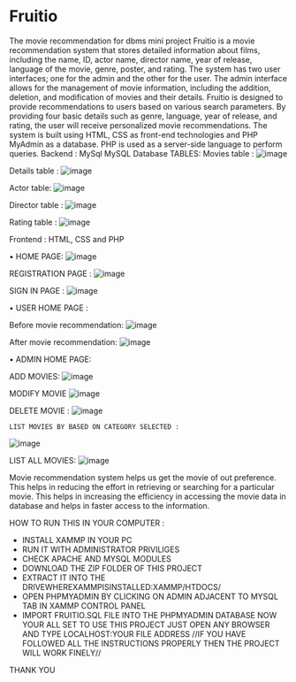 # Fruitio
The movie recommendation for dbms mini project
Fruitio is a movie recommendation system that stores detailed information about films, 
including the name, ID, actor name, director name, year of release, language of the movie, genre, 
poster, and rating. The system has two user interfaces; one for the admin and the other for the 
user. The admin interface allows for the management of movie information, including the 
addition, deletion, and modification of movies and their details. Fruitio is designed to provide 
recommendations to users based on various search parameters. By providing four basic details 
such as genre, language, year of release, and rating, the user will receive personalized movie 
recommendations. The system is built using HTML, CSS as front-end technologies and PHP 
MyAdmin as a database. PHP is used as a server-side language to perform queries.
   Backend : MySql 
   MySQL Database TABLES:
  Movies table : 
![image](https://user-images.githubusercontent.com/93395497/216546015-90b64bd6-7106-460f-b4e8-1fc478add445.png)

  Details table :
![image](https://user-images.githubusercontent.com/93395497/216546188-277fc46a-9f71-4bef-8de8-4051f3656f7e.png)

  Actor table:
![image](https://user-images.githubusercontent.com/93395497/216546250-f629628e-da2d-4761-a4f0-c8fd6a1a803e.png)

  Director table :
![image](https://user-images.githubusercontent.com/93395497/216546302-5ed346b5-144e-4be5-8f01-58918f7ff851.png)

  Rating table :
![image](https://user-images.githubusercontent.com/93395497/216546378-713b0de9-cb12-4c95-bd45-3b9dc69b35f0.png)

  Frontend : HTML, CSS and PHP

•	HOME PAGE: 
![image](https://user-images.githubusercontent.com/93395497/216546660-b3fb34d7-48e8-4ebe-9725-7348fb089d15.png)

REGISTRATION PAGE :
![image](https://user-images.githubusercontent.com/93395497/216546739-a3d107cd-efff-4da8-8c00-43ee50b3157a.png)

SIGN IN PAGE :
![image](https://user-images.githubusercontent.com/93395497/216546797-ff655028-16ca-47d1-a7b5-0c69a8ebdb27.png)

•	USER HOME PAGE :

  Before movie recommendation:
![image](https://user-images.githubusercontent.com/93395497/216546895-458d9fad-0289-480f-ba20-404614c4c7bc.png)

  After movie recommendation:
  ![image](https://user-images.githubusercontent.com/93395497/216547031-e1662487-9bce-4bce-a75b-83e6db2b0b7a.png)
  
•	ADMIN HOME PAGE:

  ADD MOVIES:
  ![image](https://user-images.githubusercontent.com/93395497/216547145-ca48da8d-c765-4731-bc77-168b101393bf.png)
  
  MODIFY MOVIE
![image](https://user-images.githubusercontent.com/93395497/216547178-9377ea0d-3753-4a8c-959a-0683fb6aa394.png)

 DELETE MOVIE : 
 ![image](https://user-images.githubusercontent.com/93395497/216547306-61764740-dc6d-4f3a-9a50-a23329fba4bd.png)
 
	LIST MOVIES BY BASED ON CATEGORY SELECTED :
  ![image](https://user-images.githubusercontent.com/93395497/216547374-9b3fe29e-0de1-4382-a3b1-de8a754000c3.png)
  
  LIST ALL MOVIES:
  ![image](https://user-images.githubusercontent.com/93395497/216547476-5acf4556-b2a9-42e7-a977-e1893401b3d1.png)
  
  
Movie recommendation system helps us get the movie of out preference. 
This helps in reducing the effort in retrieving or searching for a particular movie. 
This helps in increasing the efficiency in accessing the movie data in database and helps in faster access to the information. 
  

HOW TO RUN THIS IN YOUR COMPUTER :
* INSTALL XAMMP IN YOUR PC
* RUN IT WITH ADMINISTRATOR PRIVILIGES 
* CHECK APACHE AND MYSQL MODULES
* DOWNLOAD THE ZIP FOLDER OF THIS PROJECT
* EXTRACT IT INTO THE DRIVEWHEREXAMMPISINSTALLED:XAMMP/HTDOCS/
* OPEN PHPMYADMIN BY CLICKING ON ADMIN ADJACENT TO MYSQL TAB IN XAMMP CONTROL PANEL
* IMPORT FRUITIO.SQL FILE INTO THE PHPMYADMIN DATABASE
NOW YOUR ALL SET TO USE THIS PROJECT
JUST OPEN ANY BROWSER AND TYPE LOCALHOST:YOUR FILE ADDRESS
//IF YOU HAVE FOLLOWED ALL THE INSTRUCTIONS PROPERLY THEN THE PROJECT WILL WORK FINELY//

THANK YOU
